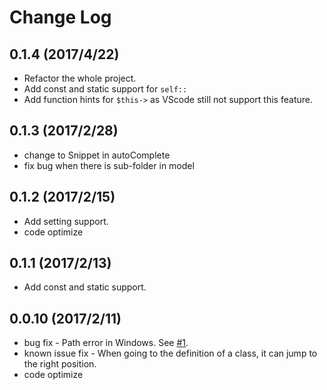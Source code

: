 # Change Log

## 0.1.4 (2017/4/22)
* Refactor the whole project.
* Add const and static support for `self::`
* Add function hints for `$this->` as VScode still not support this feature.

## 0.1.3 (2017/2/28)
* change to Snippet in autoComplete
* fix bug when there is sub-folder in model

## 0.1.2 (2017/2/15)
* Add setting support.
* code optimize

## 0.1.1 (2017/2/13)
* Add const and static support.

## 0.0.10 (2017/2/11)
* bug fix - Path error in Windows. See [#1](https://github.com/smallp/vscode-ci/issues/1).
* known issue fix - When going to the definition of a class, it can jump to the right position.
* code optimize